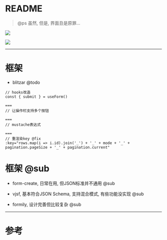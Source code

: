 # README

> @ps 虽然, 但是, 界面丑是原罪...

![](https://luo0412.oss-cn-hangzhou.aliyuncs.com/1656319038466-RmbKMPFtj6jJ-image.png)

![](https://luo0412.oss-cn-hangzhou.aliyuncs.com/1656318961859-4pQXsjdm78bD-image.png)

---

# 框架

- blitzar @todo

```
// hooks改造
const { submit } = useForm()

===
// 让操作栏支持多个按钮

===
// mustache表达式

===
// 重渲染key @fix
:key="rows.map(i => i.id).join('_') + '_' + mode + '_' + pagination.pageSize + '_' + pagination.current" 
```

# 框架 @sub

- form-create, 日常在用, 但JSON标准并不通用  @sub

- vjsf, 基本符合JSON Schema, 支持混合模式, 有些功能没实现 @sub

- formily, 设计完善但比较复杂 @sub 

---

# 参考